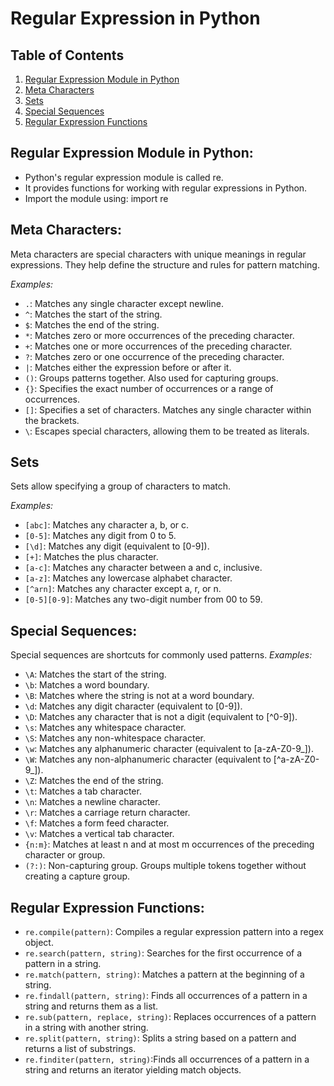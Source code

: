 # Regular Expression in Python

## Table of Contents
1. [Regular Expression Module in Python](#regular-expression-module-in-python)
2. [Meta Characters](#meta-characters)
3. [Sets](#sets)
4. [Special Sequences](#special-sequences)
5. [Regular Expression Functions](#regular-expression-functions)

## Regular Expression Module in Python:

- Python's regular expression module is called re.
- It provides functions for working with regular expressions in Python.
- Import the module using: import re

## Meta Characters:

Meta characters are special characters with unique meanings in regular expressions. They help define the structure and rules for pattern matching.

*Examples:*

-  `.`: Matches any single character except newline.
-  `^`: Matches the start of the string.
-  `$`: Matches the end of the string.
-  `*`: Matches zero or more occurrences of the preceding character.
-  `+`: Matches one or more occurrences of the preceding character.
-  `?`: Matches zero or one occurrence of the preceding character.
-  `|`: Matches either the expression before or after it.
-  `()`: Groups patterns together. Also used for capturing groups.
-  `{}`: Specifies the exact number of occurrences or a range of occurrences.
-  `[]`: Specifies a set of characters. Matches any single character within the brackets.
-  `\`: Escapes special characters, allowing them to be treated as literals.

## Sets 

Sets allow specifying a group of characters to match.

*Examples:*
-  `[abc]`: Matches any character a, b, or c.
-  `[0-5]`: Matches any digit from 0 to 5.
-  `[\d]`: Matches any digit (equivalent to [0-9]).
-  `[+]`: Matches the plus character.
-  `[a-c]`: Matches any character between a and c, inclusive.
-  `[a-z]`: Matches any lowercase alphabet character.
-  `[^arn]`: Matches any character except a, r, or n.
-  `[0-5][0-9]`: Matches any two-digit number from 00 to 59.

## Special Sequences:

Special sequences are shortcuts for commonly used patterns.
*Examples:*
-  `\A`: Matches the start of the string.
-  `\b`: Matches a word boundary.
-  `\B`: Matches where the string is not at a word boundary.
-  `\d`: Matches any digit character (equivalent to [0-9]).
-  `\D`: Matches any character that is not a digit (equivalent to [^0-9]).
-  `\s`: Matches any whitespace character.
-  `\S`: Matches any non-whitespace character.
-  `\w`: Matches any alphanumeric character (equivalent to [a-zA-Z0-9_]).
-  `\W`: Matches any non-alphanumeric character (equivalent to [^a-zA-Z0-9_]).
-  `\Z`: Matches the end of the string.
-  `\t`: Matches a tab character.
-  `\n`: Matches a newline character.
-  `\r`: Matches a carriage return character.
-  `\f`: Matches a form feed character.
-  `\v`: Matches a vertical tab character.
-  `{n:m}`: Matches at least n and at most m occurrences of the preceding character or group.
-  `(?:)`: Non-capturing group. Groups multiple tokens together without creating a capture group.

## Regular Expression Functions:

-  `re.compile(pattern)`: Compiles a regular expression pattern into a regex object.
-  `re.search(pattern, string)`: Searches for the first occurrence of a pattern in a string.
-  `re.match(pattern, string)`: Matches a pattern at the beginning of a string.
-  `re.findall(pattern, string)`: Finds all occurrences of a pattern in a string and returns them as a list.
-  `re.sub(pattern, replace, string)`: Replaces occurrences of a pattern in a string with another string.
-  `re.split(pattern, string)`: Splits a string based on a pattern and returns a list of substrings.
-  `re.finditer(pattern, string)`:Finds all occurrences of a pattern in a string and returns an iterator yielding match objects.
